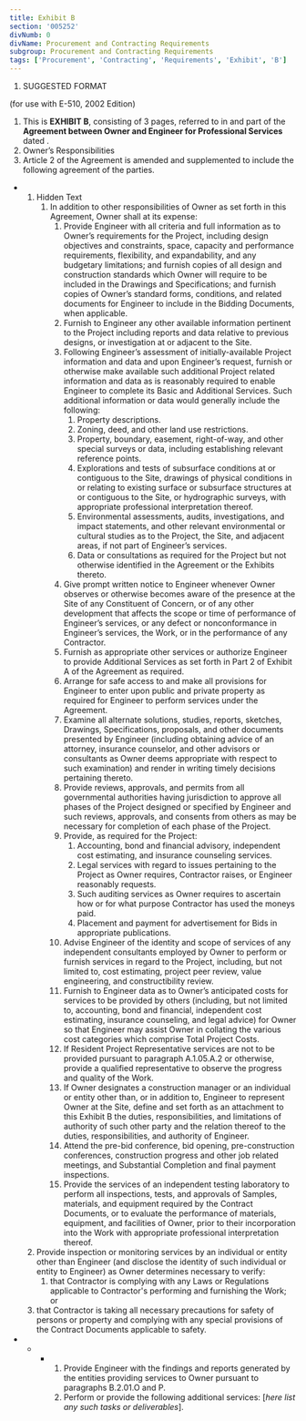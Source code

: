 ```yaml
---
title: Exhibit B
section: '005252'
divNumb: 0
divName: Procurement and Contracting Requirements
subgroup: Procurement and Contracting Requirements
tags: ['Procurement', 'Contracting', 'Requirements', 'Exhibit', 'B']
---
```


   1. SUGGESTED FORMAT

(for use with E-510, 2002 Edition)
   1. This is **EXHIBIT B**, consisting of 3 pages, referred to in and part of the **Agreement between Owner and Engineer for Professional Services** dated .
   1. Owner’s Responsibilities
   1. Article 2 of the Agreement is amended and supplemented to include the following agreement of the parties.

* 
	1. Hidden Text
		1. In addition to other responsibilities of Owner as set forth in this Agreement, Owner shall at its expense:
			1. Provide Engineer with all criteria and full information as to Owner’s requirements for the Project, including design objectives and constraints, space, capacity and performance requirements, flexibility, and expandability, and any budgetary limitations; and furnish copies of all design and construction standards which Owner will require to be included in the Drawings and Specifications; and furnish copies of Owner’s standard forms, conditions, and related documents for Engineer to include in the Bidding Documents, when applicable.
			2. Furnish to Engineer any other available information pertinent to the Project including reports and data relative to previous designs, or investigation at or adjacent to the Site.
			3. Following Engineer’s assessment of initially-available Project information and data and upon Engineer’s request, furnish or otherwise make available such additional Project related information and data as is reasonably required to enable Engineer to complete its Basic and Additional Services. Such additional information or data would generally include the following:
				1. Property descriptions.
				2. Zoning, deed, and other land use restrictions.
				3. Property, boundary, easement, right-of-way, and other special surveys or data, including establishing relevant reference points.
				4. Explorations and tests of subsurface conditions at or contiguous to the Site, drawings of physical conditions in or relating to existing surface or subsurface structures at or contiguous to the Site, or hydrographic surveys, with appropriate professional interpretation thereof.
				5. Environmental assessments, audits, investigations, and impact statements, and other relevant environmental or cultural studies as to the Project, the Site, and adjacent areas, if not part of Engineer’s services.
				6.  Data or consultations as required for the Project but not otherwise identified in the Agreement or the Exhibits thereto.
			4. Give prompt written notice to Engineer whenever Owner observes or otherwise becomes aware of the presence at the Site of any Constituent of Concern, or of any other development that affects the scope or time of performance of Engineer’s services, or any defect or nonconformance in Engineer’s services, the Work, or in the performance of any Contractor.
			5. Furnish as appropriate other services or authorize Engineer to provide Additional Services as set forth in Part 2 of Exhibit A of the Agreement as required.
			6. Arrange for safe access to and make all provisions for Engineer to enter upon public and private property as required for Engineer to perform services under the Agreement.
			7. Examine all alternate solutions, studies, reports, sketches, Drawings, Specifications, proposals, and other documents presented by Engineer (including obtaining advice of an attorney, insurance counselor, and other advisors or consultants as Owner deems appropriate with respect to such examination) and render in writing timely decisions pertaining thereto.
			8. Provide reviews, approvals, and permits from all governmental authorities having jurisdiction to approve all phases of the Project designed or specified by Engineer and such reviews, approvals, and consents from others as may be necessary for completion of each phase of the Project.
			9. Provide, as required for the Project:
				1. Accounting, bond and financial advisory, independent cost estimating, and insurance counseling services.
				2. Legal services with regard to issues pertaining to the Project as Owner requires, Contractor raises, or Engineer reasonably requests.
				3. Such auditing services as Owner requires to ascertain how or for what purpose Contractor has used the moneys paid.
				4. Placement and payment for advertisement for Bids in appropriate publications.
			10. Advise Engineer of the identity and scope of services of any independent consultants employed by Owner to perform or furnish services in regard to the Project, including, but not limited to, cost estimating, project peer review, value engineering, and constructibility review.
			11. Furnish to Engineer data as to Owner’s anticipated costs for services to be provided by others (including, but not limited to, accounting, bond and financial, independent cost estimating, insurance counseling, and legal advice) for Owner so that Engineer may assist Owner in collating the various cost categories which comprise Total Project Costs.
			12. If Resident Project Representative services are not to be provided pursuant to paragraph A.1.05.A.2 or otherwise, provide a qualified representative to observe the progress and quality of the Work.
			13. If Owner designates a construction manager or an individual or entity other than, or in addition to, Engineer to represent Owner at the Site, define and set forth as an attachment to this Exhibit B the duties, responsibilities, and limitations of authority of such other party and the relation thereof to the duties, responsibilities, and authority of Engineer.
			14. Attend the pre-bid conference, bid opening, pre-construction conferences, construction progress and other job related meetings, and Substantial Completion and final payment inspections.
			15. Provide the services of an independent testing laboratory to perform all inspections, tests, and approvals of Samples, materials, and equipment required by the Contract Documents, or to evaluate the performance of materials, equipment, and facilities of Owner, prior to their incorporation into the Work with appropriate professional interpretation thereof.
   1. Provide inspection or monitoring services by an individual or entity other than Engineer (and disclose the identity of such individual or entity to Engineer) as Owner determines necessary to verify:
      1. that Contractor is complying with any Laws or Regulations applicable to Contractor's performing and furnishing the Work; or
   1. that Contractor is taking all necessary precautions for safety of persons or property and complying with any special provisions of the Contract Documents applicable to safety.

* 
	+ 
		- 
			1. Provide Engineer with the findings and reports generated by the entities providing services to Owner pursuant to paragraphs B.2.01.O and P.
			2. Perform or provide the following additional services: [*here list any such tasks or deliverables*].

